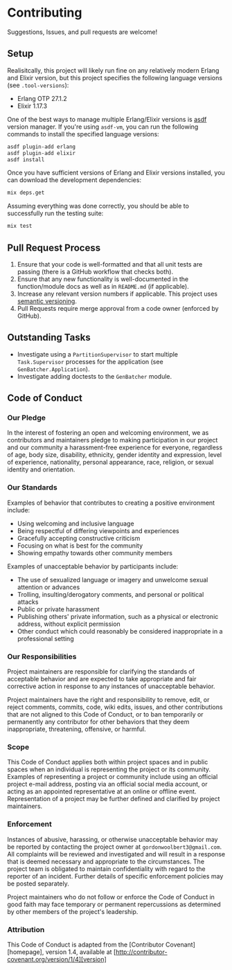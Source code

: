 # Contributing

Suggestions, Issues, and pull requests are welcome!

## Setup

Realisitcally, this project will likely run fine on any relatively modern Erlang
and Elixir version, but this project specifies the following language versions
(see `.tool-versions`):

* Erlang OTP 27.1.2
* Elixir 1.17.3

One of the best ways to manage multiple Erlang/Elixir versions is
[asdf](https://github.com/asdf-vm/asdf) version manager. If you're using
`asdf-vm`, you can run the following commands to install the specified language
versions:

```bash
asdf plugin-add erlang
asdf plugin-add elixir
asdf install
```

Once you have sufficient versions of Erlang and Elixir versions installed, you
can download the development dependencies:

```bash
mix deps.get
```

Assuming everything was done correctly, you should be able to successfully run
the testing suite:

```bash
mix test
```

## Pull Request Process

1. Ensure that your code is well-formatted and that all unit tests are passing
   (there is a GitHub workflow that checks both).
2. Ensure that any new functionality is well-documented in the function/module
   docs as well as in `README.md` (if applicable).
3. Increase any relevant version numbers if applicable. This project uses
   [semantic versioning](http://semver.org/).
4. Pull Requests require merge approval from a code owner (enforced by GitHub).

## Outstanding Tasks

* Investigate using a `PartitionSupervisor` to start multiple `Task.Supervisor`
  processes for the application (see `GenBatcher.Application`).
* Investigate adding doctests to the `GenBatcher` module.

## Code of Conduct

### Our Pledge

In the interest of fostering an open and welcoming environment, we as
contributors and maintainers pledge to making participation in our project and
our community a harassment-free experience for everyone, regardless of age, body
size, disability, ethnicity, gender identity and expression, level of experience,
nationality, personal appearance, race, religion, or sexual identity and
orientation.

### Our Standards

Examples of behavior that contributes to creating a positive environment
include:

* Using welcoming and inclusive language
* Being respectful of differing viewpoints and experiences
* Gracefully accepting constructive criticism
* Focusing on what is best for the community
* Showing empathy towards other community members

Examples of unacceptable behavior by participants include:

* The use of sexualized language or imagery and unwelcome sexual attention or
advances
* Trolling, insulting/derogatory comments, and personal or political attacks
* Public or private harassment
* Publishing others' private information, such as a physical or electronic
  address, without explicit permission
* Other conduct which could reasonably be considered inappropriate in a
  professional setting

### Our Responsibilities

Project maintainers are responsible for clarifying the standards of acceptable
behavior and are expected to take appropriate and fair corrective action in
response to any instances of unacceptable behavior.

Project maintainers have the right and responsibility to remove, edit, or
reject comments, commits, code, wiki edits, issues, and other contributions
that are not aligned to this Code of Conduct, or to ban temporarily or
permanently any contributor for other behaviors that they deem inappropriate,
threatening, offensive, or harmful.

### Scope

This Code of Conduct applies both within project spaces and in public spaces
when an individual is representing the project or its community. Examples of
representing a project or community include using an official project e-mail
address, posting via an official social media account, or acting as an appointed
representative at an online or offline event. Representation of a project may be
further defined and clarified by project maintainers.

### Enforcement

Instances of abusive, harassing, or otherwise unacceptable behavior may be
reported by contacting the project owner at `gordonwoolbert3@gmail.com`. All
complaints will be reviewed and investigated and will result in a response that
is deemed necessary and appropriate to the circumstances. The project team is
obligated to maintain confidentiality with regard to the reporter of an incident.
Further details of specific enforcement policies may be posted separately.

Project maintainers who do not follow or enforce the Code of Conduct in good
faith may face temporary or permanent repercussions as determined by other
members of the project's leadership.

### Attribution

This Code of Conduct is adapted from the [Contributor Covenant][homepage],
version 1.4, available at [http://contributor-covenant.org/version/1/4][version]
